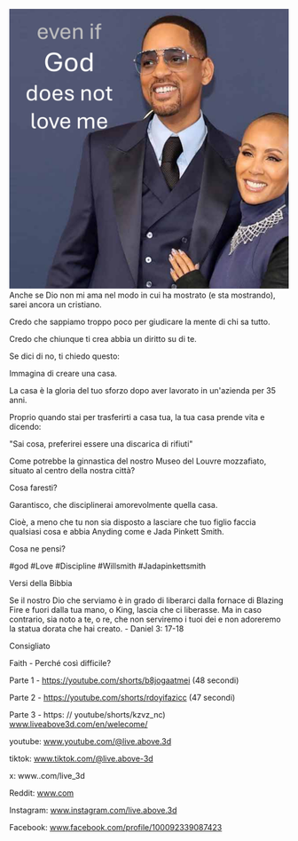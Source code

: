 ![Video cover image](../cover.jpg)
Anche se Dio non mi ama nel modo in cui ha mostrato (e sta mostrando), sarei ancora un cristiano.

Credo che sappiamo troppo poco per giudicare la mente di chi sa tutto.

Credo che chiunque ti crea abbia un diritto su di te.

Se dici di no, ti chiedo questo:

Immagina di creare una casa.

La casa è la gloria del tuo sforzo dopo aver lavorato in un'azienda per 35 anni.

Proprio quando stai per trasferirti a casa tua, la tua casa prende vita e dicendo:

"Sai cosa, preferirei essere una discarica di rifiuti"

Come potrebbe la ginnastica del nostro Museo del Louvre mozzafiato, situato al centro della nostra città?

Cosa faresti?

Garantisco, che disciplinerai amorevolmente quella casa.

Cioè, a meno che tu non sia disposto a lasciare che tuo figlio faccia qualsiasi cosa e abbia Anyding come e Jada Pinkett Smith.

Cosa ne pensi?


#god #Love #Discipline #Willsmith #Jadapinkettsmith


Versi della Bibbia

Se il nostro Dio che serviamo è in grado di liberarci dalla fornace di Blazing Fire e fuori dalla tua mano, o King, lascia che ci liberasse. Ma in caso contrario, sia noto a te, o re, che non serviremo i tuoi dei e non adoreremo la statua dorata che hai creato. - Daniel 3: 17-18


Consigliato

Faith - Perché così difficile?

Parte 1 - https://youtube.com/shorts/b8jogaatmei (48 secondi)

Parte 2 - https://youtube.com/shorts/rdoyifazicc (47 secondi)

Parte 3 - https: // youtube/shorts/kzvz_nc) www.liveabove3d.com/en/welecome/


youtube: www.youtube.com/@live.above.3d

tiktok: www.tiktok.com/@live.above-3d

x: www..com/live_3d

Reddit: www.com

Instagram: www.instagram.com/live.above.3d

Facebook: www.facebook.com/profile/100092339087423

